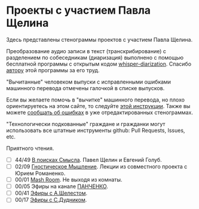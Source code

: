 # Проекты с участием Павла Щелина

Здесь представлены стенограммы проектов с участием Павла Щелина.

Преобразование аудио записи в текст (транскрибирование) с разделением по собеседникам (диаризация) выполнено с помощью бесплатной программы с открытым кодом [whisper-diarization](https://github.com/MahmoudAshraf97/whisper-diarization).
Спасибо [автору](https://github.com/MahmoudAshraf97) этой программы за его труд.

"Вычитанные" человеком выпуски с исправленными ошибками машинного перевода отмечены галочкой в списке выпусков.

Если вы желаете помочь в "вычитке" машинного перевода, но плохо ориентируетесь на этом сайте, то следуйте [этой инструкции](/guides/md_download.md).
Также вы можете [сообщать об ошибках](/guides/error_report.md) в уже отредактированных стенограммах.

"Технологически подкованные" граждане и гражданки могут использовать все штатные инструменты github: Pull Requests, Issues, etc.

Приятного чтения.

- [ ] 44/49 [В поисках Смысла](InSearchOfMeaning/README.md). Павел Щелин и Евгений Голуб.
- [ ] 02/09 [Гностическое Мышление](GnosticThinking/README.md). Лекции из совместного проекта с Юрием Романенко.
- [ ] 00/01 [Mash Room](Mash/README.md). Не выходя из комнаты.
- [ ] 00/05 Эфиры на канале [ПАНЧЕНКО](Panchenko/README.md).
- [ ] 00/41 [Эфиры с А.Шелестом](Shelest/README.md).
- [ ] 00/17 [Эфиры с С.Дудником](Dudnik/README.md).
